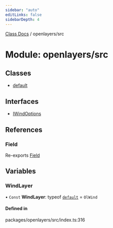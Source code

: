 ```yaml
---
sidebar: "auto"
editLinks: false
sidebarDepth: 4
---
```


[Class Docs](../index.md) / openlayers/src

# Module: openlayers/src

## Classes

- [default](../classes/openlayers_src.default.md)

## Interfaces

- [IWindOptions](../interfaces/openlayers_src.IWindOptions.md)

## References

### Field

Re-exports [Field](../classes/maptalks_src.Field.md)

## Variables

### WindLayer

• `Const` **WindLayer**: typeof [`default`](../classes/openlayers_src.default.md) = `OlWind`

#### Defined in

packages/openlayers/src/index.ts:316
